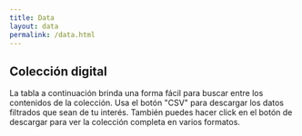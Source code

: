 ```yaml
---
title: Data
layout: data
permalink: /data.html
---
```


## Colección digital

La tabla a continuación brinda una forma fácil para buscar entre los contenidos de la colección. 
Usa el botón "CSV" para descargar los datos filtrados que sean de tu interés. 
También puedes hacer click en el botón de descargar para ver la colección completa en varios formatos. 
